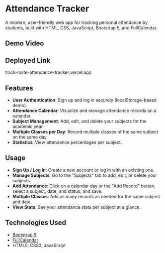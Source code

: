 # Attendance Tracker

A modern, user-friendly web app for tracking personal attendance by students, built with HTML, CSS, JavaScript, Bootstrap 5, and FullCalendar.

## Demo Video

## Deployed Link

track-mate-attendance-tracker.vercel.app

## Features
- **User Authentication**: Sign up and log in securely (localStorage-based demo).
- **Attendance Calendar**: Visualize and manage attendance records on a calendar 
- **Subject Management**: Add, edit, and delete your subjects for the academic year.
- **Multiple Classes per Day**: Record multiple classes of the same subject on the same day.
- **Statistics**: View attendance percentages per subject.


## Usage
- **Sign Up / Log In**: Create a new account or log in with an existing one.
- **Manage Subjects**: Go to the "Subjects" tab to add, edit, or delete your subjects.
- **Add Attendance**: Click on a calendar day or the "Add Record" button, select a subject, date, and status, and save.
- **Multiple Classes**: Add as many records as needed for the same subject and date.
- **View Stats**: See your attendance stats per subject at a glance.


## Technologies Used
- [Bootstrap 5](https://getbootstrap.com/)
- [FullCalendar](https://fullcalendar.io/) 
- HTML5, CSS3, JavaScript 


